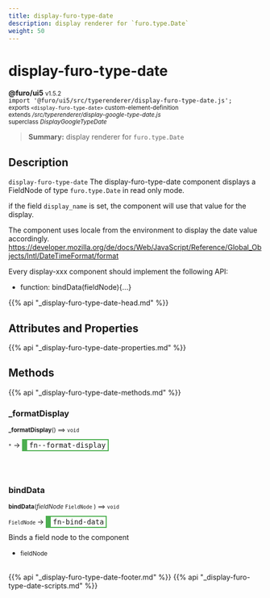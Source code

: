 ```yaml
---
title: display-furo-type-date
description: display renderer for `furo.type.Date`
weight: 50
---
```


# display-furo-type-date
**@furo/ui5** <small>v1.5.2</small>
<br>`import '@furo/ui5/src/typerenderer/display-furo-type-date.js';`<small>
<br>exports `<display-furo-type-date>` custom-element-definition
<br>extends */src/typerenderer/display-google-type-date.js*
<br>superclass *DisplayGoogleTypeDate*</small>

> **Summary:** display renderer for `furo.type.Date`

## Description

`display-furo-type-date`
The display-furo-type-date component displays a FieldNode of type `furo.type.Date` in read only mode.

if the field `display_name` is set, the component will use that value for the display.

The component uses locale from the environment to display the date value accordingly.
https://developer.mozilla.org/de/docs/Web/JavaScript/Reference/Global_Objects/Intl/DateTimeFormat/format

Every display-xxx component should implement the following API:
- function: bindData(fieldNode){...}

{{% api "_display-furo-type-date-head.md" %}}

## Attributes and Properties
{{% api "_display-furo-type-date-properties.md" %}}







## Methods
{{% api "_display-furo-type-date-methods.md" %}}


### **_formatDisplay**
<small>**_formatDisplay**() ⟹ `void`</small>

<small>`*`</small> →
<span  style="border-width:2px 2px 2px 10px; border-style: solid;border-color:  rgb(76, 175, 80);font-family:monospace; padding:2px 4px;">fn--format-display</span>



<br><br>

### **bindData**
<small>**bindData**(*fieldNode* `FieldNode` ) ⟹ `void`</small>

<small>`FieldNode` </small> →
<span  style="border-width:2px 2px 2px 10px; border-style: solid;border-color:  rgb(76, 175, 80);font-family:monospace; padding:2px 4px;">fn-bind-data</span>

Binds a field node to the component

- <small>fieldNode </small>
<br><br>






{{% api "_display-furo-type-date-footer.md" %}}
{{% api "_display-furo-type-date-scripts.md" %}}
